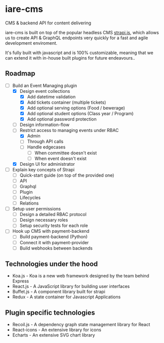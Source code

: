 # iare-cms

CMS &amp; backend API for content delivering


iare-cms is built on top of the popular headless CMS [strapi.js](https://strapi.io), which allows us to create API & GraphQL endpoints very quickly for a fast and agile development enviroment.

It's fully built with javascript and is 100% customizable, meaning that we can extend it with in-house built plugins for future endeavours..

## Roadmap

- [ ] Build an Event Managing plugin
  - [x] Design event collections
    - [x] Add datetime validation
    - [x] Add tickets container (multiple tickets)
    - [x] Add optional serving options (Food / bewerage)
    - [x] Add optional student options (Class year / Program)
    - [x] Add optional password protection
  - [ ] Design information-flow
  - [ ] Restrict access to managing events under RBAC
    - [x] Admin
    - [ ] Through API calls
    - [ ] Handle edgecases
      - [ ] When committee doesn't exist
      - [ ] When event doesn't exist
  - [x] Design UI for administrator
- [ ] Explain key concepts of Strapi
  - [ ] Quick-start guide (on top of the provided one)
  - [ ] API
  - [ ] Graphql
  - [ ] Plugin
  - [ ] Lifecycles
  - [ ] Relations
- [ ] Setup user permissions
  - [ ] Design a detailed RBAC protocol
  - [ ] Design necessary roles
  - [ ] Setup security tests for each role
- [ ] Hook up CMS with payment-backend
  - [ ] Build payment-backend (Python)
  - [ ] Connect it with payment-provider
  - [ ] Build webhooks between backends

## Technologies under the hood

- Koa.js - Koa is a new web framework designed by the team behind Express
- React.js - A JavaScript library for building user interfaces
- Buffet.js - A component library built for strapi
- Redux - A state container for Javascript Applications
  
## Plugin specific technologies

- Recoil.js - A dependency graph state management library for React
- React-icons - An extensive library for icons
- Echarts - An extensive SVG chart library